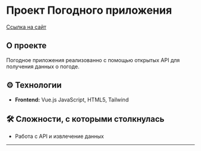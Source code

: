 # Проект Погодного приложения

[Ccылка на сайт]([https://ksylika.github.io/Weather-APP/)


## О проекте

Погодное приложения реализованно с помощью открытых API для получения данных о погоде.

## ⚙️ Технологии

- **Frontend:** Vue.js JavaScript, HTML5, Tailwind

## 🛠️ Сложности, с которыми столкнулась

- Работа с API и извлечение данных

---
